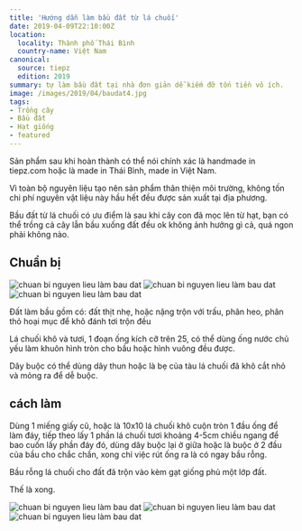 ```yaml
---
title: 'Hướng dẫn làm bầu đất từ lá chuối'
date: 2019-04-09T22:10:00Z
location:
  locality: Thành phố Thái Bình
  country-name: Việt Nam
canonical:
  source: tiepz
  edition: 2019
summary: tự làm bầu đất tại nhà đơn giản dễ kiếm đỡ tốn tiền vô ích.
image: /images/2019/04/baudat4.jpg
tags:
- Trồng cây
- Bầu đất
- Hạt giống
- featured
---
```

Sản phẩm sau khi hoàn thành có thể nói chính xác là handmade in tiepz.com hoặc là made in Thái Bình, made in Việt Nam. 

Vì toàn bộ nguyên liệu tạo nên sản phẩm thân thiện môi trường, không tốn chi phí nguyên vật liệu này hầu hết đều được sản xuất tại địa phương.

Bầu đất từ lá chuối có ưu điểm là sau khi cây con đã mọc lên từ hạt, bạn có thể trồng cả cây lẫn bầu xuống đất đều ok không ảnh hưởng gì cả, quá ngon phải không nào.

## Chuẩn bị

![chuan bi nguyen lieu làm bau dat](/images/2019/04/baudat1.jpg) 
![chuan bi nguyen lieu làm bau dat](/images/2019/04/baudat2.jpg) 
![chuan bi nguyen lieu làm bau dat](/images/2019/04/baudat3.jpg) 

Đất làm bầu gồm có: đất thịt nhẹ, hoặc nặng trộn với trấu, phân heo, phân thỏ hoại mục để khô đánh tơi trộn đều 

Lá chuối khô và tươi, 1 đoạn ống kích cỡ trên 25, có thể dùng ống nước chủ yếu làm khuôn hình tròn cho bầu hoặc hình vuông đều được.

Dây buộc có thể dùng dây thun hoặc là bẹ của tàu lá chuối đã khô cắt nhỏ và mỏng ra để dễ buộc.

## cách làm

Dùng 1 miếng giấy cũ, hoặc là 10x10 lá chuối khô cuộn tròn 1 đầu ống để làm đáy, tiếp theo lấy 1 phần lá chuối tươi khoảng 4-5cm chiều ngang để bao cuốn lấy phần đáy đó, dùng dây buộc lại ở giữa hoặc là buộc ở 2 đầu của bầu cho chắc chắn, xong chỉ việc rút ống ra là có ngay bầu rỗng.

Bầu rỗng lá chuối cho đất đã trộn vào kèm gạt giống phủ một lớp đất.

Thế là xong.

![chuan bi nguyen lieu làm bau dat](/images/2019/04/baudat4.jpg) 
![chuan bi nguyen lieu làm bau dat](/images/2019/04/baudat5.jpg) 
![chuan bi nguyen lieu làm bau dat](/images/2019/04/baudat6.jpg) 


